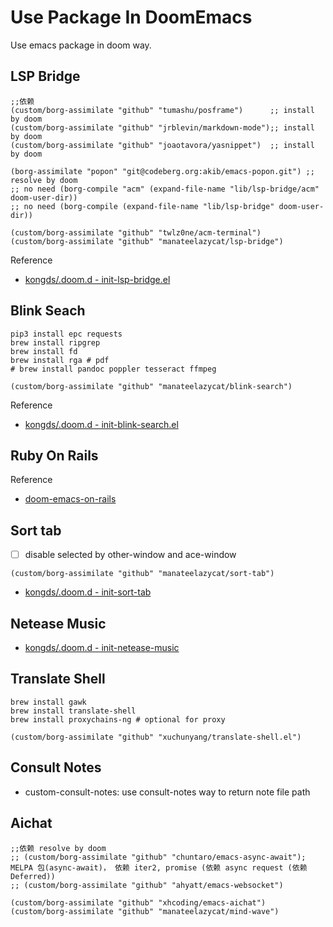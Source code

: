 # Use Package In DoomEmacs
Use emacs package in doom way.
## LSP Bridge
``` emacs-lisp
;;依赖
(custom/borg-assimilate "github" "tumashu/posframe")      ;; install by doom
(custom/borg-assimilate "github" "jrblevin/markdown-mode");; install by doom
(custom/borg-assimilate "github" "joaotavora/yasnippet")  ;; install by doom

(borg-assimilate "popon" "git@codeberg.org:akib/emacs-popon.git") ;; resolve by doom
;; no need (borg-compile "acm" (expand-file-name "lib/lsp-bridge/acm" doom-user-dir))
;; no need (borg-compile (expand-file-name "lib/lsp-bridge" doom-user-dir))

(custom/borg-assimilate "github" "twlz0ne/acm-terminal")
(custom/borg-assimilate "github" "manateelazycat/lsp-bridge")
```
Reference 
- [kongds/.doom.d - init-lsp-bridge.el](https://github.com/kongds/.doom.d/blob/main/configs/init-lsp-bridge.el)
## Blink Seach
``` shell
pip3 install epc requests
brew install ripgrep
brew install fd
brew install rga # pdf
# brew install pandoc poppler tesseract ffmpeg
```

``` emacs-lisp
(custom/borg-assimilate "github" "manateelazycat/blink-search")
```
Reference 
- [kongds/.doom.d - init-blink-search.el](https://github.com/kongds/.doom.d/blob/main/configs/init-blink-search.el)
## Ruby On Rails
Reference
- [doom-emacs-on-rails](https://github.com/otavioschwanck/doom-emacs-on-rails)
## Sort tab 
- [ ] disable selected by other-window and ace-window
``` emacs-lisp
(custom/borg-assimilate "github" "manateelazycat/sort-tab")
```
- [kongds/.doom.d - init-sort-tab](https://github.com/kongds/.doom.d/blob/main/configs/init-sort-tab.el)
## Netease Music
- [kongds/.doom.d - init-netease-music](https://github.com/kongds/.doom.d/blob/main/configs/init-netease-music.el)
## Translate Shell
``` shell
brew install gawk
brew install translate-shell
brew install proxychains-ng # optional for proxy
```

``` emacs-lisp
(custom/borg-assimilate "github" "xuchunyang/translate-shell.el")
```
## Consult Notes
- custom-consult-notes: use consult-notes way to return note file path

## Aichat
``` emacs-lisp
;;依赖 resolve by doom
;; (custom/borg-assimilate "github" "chuntaro/emacs-async-await"); MELPA 包(async-await)， 依赖 iter2, promise (依赖 async request (依赖 Deferred))
;; (custom/borg-assimilate "github" "ahyatt/emacs-websocket")

(custom/borg-assimilate "github" "xhcoding/emacs-aichat")
(custom/borg-assimilate "github" "manateelazycat/mind-wave")
```
